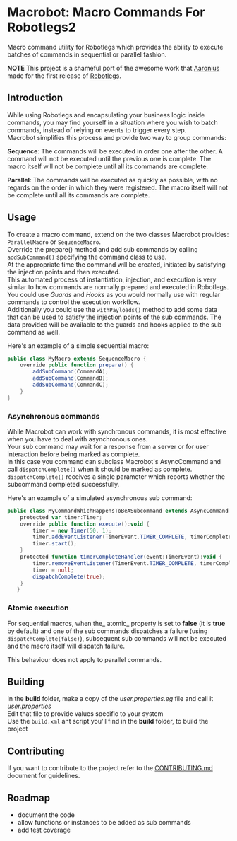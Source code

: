 # Macrobot: Macro Commands For Robotlegs2

Macro command utility for Robotlegs which provides the ability to execute batches of commands in sequential or parallel fashion.

**NOTE** This project is a shameful port of the awesome work that [Aaronius](https://github.com/Aaronius) made for the first release of [Robotlegs](http://www.robotlegs.org/).

## Introduction

While using Robotlegs and encapsulating your business logic inside commands, you may find yourself in a situation where you wish to batch commands, instead of relying on events to trigger every step.  
Macrobot simplifies this process and provide two way to group commands:

**Sequence**: The commands will be executed in order one after the other. A command will not be executed until the previous one is complete. The macro itself will not be complete until all its commands are complete.

**Parallel**: The commands will be executed as quickly as possible, with no regards on the order in which they were registered. The macro itself will not be complete until all its commands are complete.

## Usage

To create a macro command, extend on the two classes Macrobot provides: `ParallelMacro` or `SequenceMacro`.  
Override the prepare() method and add sub commands by calling `addSubCommand()` specifying the command class to use.  
At the appropriate time the command will be created, initiated by satisfying the injection points and then executed.  
This automated process of instantiation, injection, and execution is very similar to how commands are normally prepared and executed in Robotlegs.  
You could use _Guards_ and _Hooks_ as you would normally use with regular commands to control the execution workflow.  
Additionally you could use the `withPayloads()` method to add some data that can be used to satisfy the injection points of the sub commands. The data provided will be available to the guards and hooks applied to the sub command as well.

Here's an example of a simple sequential macro:
```ActionScript
public class MyMacro extends SequenceMacro {
	override public function prepare() {
		addSubCommand(CommandA);
		addSubCommand(CommandB);
		addSubCommand(CommandC);
	}
}
```

### Asynchronous commands

While Macrobot can work with synchronous commands, it is most effective when you have to deal with asynchronous ones.  
Your sub command may wait for a response from a server or for user interaction before being marked as complete.  
In this case you command can subclass Macrobot's AsyncCommand and call `dispatchComplete()` when it should be marked as complete.  
`dispatchComplete()` receives a single parameter which reports whether the subcommand completed successfully.

Here's an example of a simulated asynchronous sub command:
```ActionScript
public class MyCommandWhichHappensToBeASubcommand extends AsyncCommand     {
   	protected var timer:Timer;
   	override public function execute():void {
   		timer = new Timer(50, 1);
   		timer.addEventListener(TimerEvent.TIMER_COMPLETE, timerCompleteHandler);
   		timer.start();
   	}
   	protected function timerCompleteHandler(event:TimerEvent):void {
   		timer.removeEventListener(TimerEvent.TIMER_COMPLETE, timerCompleteHandler);
   		timer = null;
   		dispatchComplete(true);
   	}
   }
```

### Atomic execution

For sequential macros, when the_ atomic_ property is set to **false** (it is **true** by default) and one of the sub commands dispatches a failure (using `dispatchComplete(false)`), subsequent sub commands will not be executed and the macro itself will dispatch failure.

This behaviour does not apply to parallel commands.

## Building

In the **build** folder, make a copy of the _user.properties.eg_ file and call it _user.properties_  
Edit that file to provide values specific to your system  
Use the `build.xml` ant script you'll find in the **build** folder, to build the project

## Contributing

If you want to contribute to the project refer to the [CONTRIBUTING.md](CONTRIBUTING.md) document for guidelines.

## Roadmap

* document the code
* allow functions or instances to be added as sub commands
* add test coverage